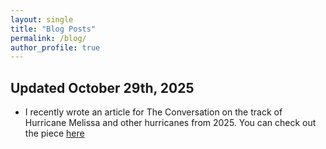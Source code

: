 ```yaml
---
layout: single
title: "Blog Posts"
permalink: /blog/
author_profile: true
---
```


## Updated October 29th, 2025

* I recently wrote an article for The Conversation on the track of Hurricane Melissa and other hurricanes from 2025. You can check out the piece [here](https://theconversation.com/hurricane-melissa-turned-sharply-to-devastate-jamaica-how-forecasters-knew-where-it-was-headed-268183)